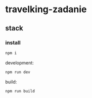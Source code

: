# travelking-zadanie

## stack

### install

``` cmd
npm i
```

development:

``` cmd
npm run dev
```

build:

``` cmd
npm run build
```
